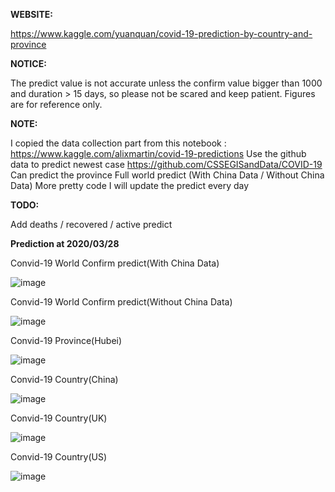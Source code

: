 **WEBSITE:**

https://www.kaggle.com/yuanquan/covid-19-prediction-by-country-and-province

**NOTICE:**

The predict value is not accurate unless the confirm value bigger than 1000 and duration > 15 days, so please not be scared and keep patient. Figures are for reference only.

**NOTE:**

I copied the data collection part from this notebook : https://www.kaggle.com/alixmartin/covid-19-predictions
Use the github data to predict newest case https://github.com/CSSEGISandData/COVID-19
Can predict the province
Full world predict (With China Data / Without China Data)
More pretty code
I will update the predict every day

**TODO:**

Add deaths / recovered / active predict


**Prediction at 2020/03/28**

Convid-19 World Confirm predict(With China Data)

![image](https://raw.githubusercontent.com/pangafu/covid-19-prediction-by-country-and-province/master/prediction/20200328/world(With%20China%20Data).png)


Convid-19 World Confirm predict(Without China Data)

![image](https://raw.githubusercontent.com/pangafu/covid-19-prediction-by-country-and-province/master/prediction/20200328/world(Without%20China%20Data).png)


Convid-19 Province(Hubei)

![image](https://raw.githubusercontent.com/pangafu/covid-19-prediction-by-country-and-province/master/prediction/20200328/province(Hubei).png)



Convid-19 Country(China)

![image](https://raw.githubusercontent.com/pangafu/covid-19-prediction-by-country-and-province/master/prediction/20200328/country(China).png)


Convid-19 Country(UK)

![image](https://raw.githubusercontent.com/pangafu/covid-19-prediction-by-country-and-province/master/prediction/20200328/country(UK).png)


Convid-19 Country(US)

![image](https://raw.githubusercontent.com/pangafu/covid-19-prediction-by-country-and-province/master/prediction/20200328/country(US).png)


